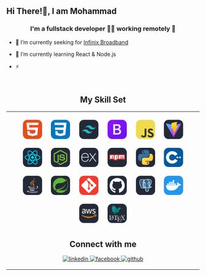 ## Hi There!👋, I am Mohammad

### <div align="center">I'm a fullstack developer 👩‍💻 working remotely 🚀</div>

- 🔭 I’m currently seeking for  [Infinix Broadband](https://github.com/MdShehabulIslam/Infinix-Broadband)

- 🌱 I’m currently learning React & Node.js

- ⚡

<br/>

## <div align="center"> My Skill Set </div>

<table align="center"><tr><td valign="top" width="100%">

<div align="center" style="margin: 10px">
<img style="margin: 10px" src="./Images/HTML.svg" alt="HTML5" height="50" />
<img style="margin: 10px" src="./Images/CSS.svg" alt="CSS3" height="50" />
<img style="margin: 10px" src="./Images/TailwindCSS-Dark.svg" alt="TailwindCSS" height="50" />
<img style="margin: 10px" src="./Images/Bootstrap.svg" alt="Bootstrap" height="50" />
<img style="margin: 10px" src="./Images/JavaScript.svg" alt="JavaScript" height="50" />
<img style="margin: 10px" src="./Images/Vite-Dark.svg" alt="Vite" height="50" />
<img style="margin: 10px" src="./Images/React-Dark.svg" alt="React" height="50" />
<img style="margin: 10px" src="./Images/NodeJS-Dark.svg" alt="NodeJS" height="50" />
<img style="margin: 10px" src="./Images/ExpressJS-Dark.svg" alt="Express" height="50" />
<img style="margin: 10px" src="./Images/Npm-Dark.svg" alt="NPM" height="50" />
<img style="margin: 10px" src="./Images/Python-Dark.svg" alt="Python" height="50" />
<img style="margin: 10px" src="./Images/CPP.svg" alt="C++" height="50" />
<img style="margin: 10px" src="./Images/Java-Dark.svg" alt="Java" height="50" />
<img style="margin: 10px" src="./Images/Spring-Dark.svg" alt="SpringBoot" height="50" />
<img style="margin: 10px" src="./Images/Git.svg" alt="Git" height="50" />
<img style="margin: 10px" src="./Images/Github-Dark.svg" alt="GitHub" height="50" />
<img style="margin: 10px" src="./Images/PostgreSQL-Dark.svg" alt="PostgreSQL" height="50" />
<img style="margin: 10px" src="./Images/Docker.svg" alt="Docker" height="50" />
<img style="margin: 10px" src="./Images/AWS-Dark.svg" alt="AWS" height="50" />
<img style="margin: 10px" src="./Images/LaTeX-Dark.svg" alt="Latex" height="50" />

## Connect with me

<div align="center">
<a href="https://www.linkedin.com/in/mohammad-shehabul-islam-55b7b223a/" target="_blank">
<img src=https://img.shields.io/badge/linkedin-%231E77B5.svg?&style=for-the-badge&logo=linkedin&logoColor=white alt=linkedin style="margin-bottom: 5px;" />
</a>
<a href="https://www.facebook.com/MdSiamIslam97" target="_blank">
<img src=https://img.shields.io/badge/facebook-%232E87FB.svg?&style=for-the-badge&logo=facebook&logoColor=white alt=facebook style="margin-bottom: 5px;" />
</a>
<a href="https://github.com/MdShehabulIslam" target="_blank">
<img src=https://img.shields.io/badge/github-%2324292e.svg?&style=for-the-badge&logo=github&logoColor=white alt=github style="margin-bottom: 5px;" />
</a>
</div>
</td></tr></table>
